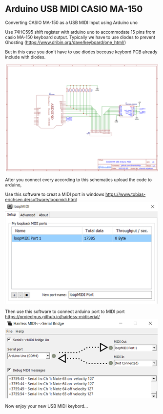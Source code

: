 # Arduino USB MIDI CASIO MA-150
Converting CASIO MA-150 as a USB MIDI Input using Arduino uno

Use 74HC595 shift register with arduino uno to accommodate 15 pins from casio MA-150 keyboard output.
Typically we have to use diodes to prevent Ghosting
(https://www.dribin.org/dave/keyboard/one_html/)


But in this case you don't have to use diodes becouse keybord PCB already include with diodes.

<img src="./Schematics/schematic_1.png" width="600">

After you connect every according to this schematics upload the code to arduino,

Use this software to creat a MIDI port in windows
https://www.tobias-erichsen.de/software/loopmidi.html
<img src="./Img/loopMIDI.png" width="500">


Then use this software to connect arduino port to MIDI port
https://projectgus.github.io/hairless-midiserial/
<img src="./Img/Hairless MIDI.png" width="500">

Now enjoy your new USB MIDI keybord...
